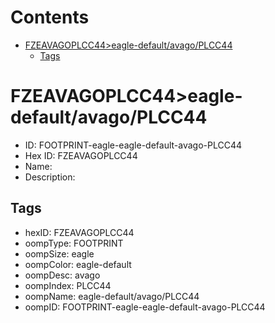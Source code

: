 



Contents
========

* [FZEAVAGOPLCC44>eagle-default/avago/PLCC44](#fzeavagoplcc44eagle-defaultavagoplcc44)
	* [Tags](#tags)

# FZEAVAGOPLCC44>eagle-default/avago/PLCC44

- ID: FOOTPRINT-eagle-eagle-default-avago-PLCC44
- Hex ID: FZEAVAGOPLCC44
- Name: 
- Description: 

## Tags

- hexID: FZEAVAGOPLCC44
- oompType: FOOTPRINT
- oompSize: eagle
- oompColor: eagle-default
- oompDesc: avago
- oompIndex: PLCC44
- oompName: eagle-default/avago/PLCC44
- oompID: FOOTPRINT-eagle-eagle-default-avago-PLCC44

